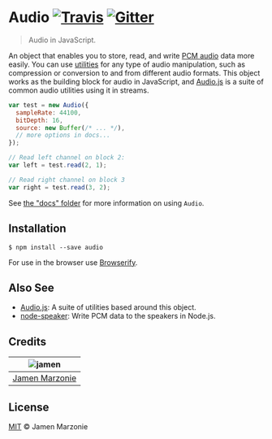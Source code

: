 # Audio [![Travis][travis-icon]][travis] [![Gitter][gitter-icon]][gitter]
> Audio in JavaScript.

An object that enables you to store, read, and write [PCM audio][pcm] data more easily.  You can use [utilities][npm-audiojs] for any type of audio manipulation, such as compression or conversion to and from different audio formats.  This object works as the building block for audio in JavaScript, and [Audio.js][audiojs] is a suite of common audio utilities using it in streams.

```javascript
var test = new Audio({
  sampleRate: 44100,
  bitDepth: 16,
  source: new Buffer(/* ... */),
  // more options in docs...
});

// Read left channel on block 2:
var left = test.read(2, 1);

// Read right channel on block 3
var right = test.read(3, 2);
```

See [the "docs" folder](/docs) for more information on using `Audio`.

## Installation
```shell
$ npm install --save audio
```
For use in the browser use [Browserify][browserify].

## Also See
- [Audio.js][audiojs]: A suite of utilities based around this object.
- [node-speaker][node-speaker]: Write PCM data to the speakers in Node.js.

## Credits
| ![jamen][avatar] |
|:---:|
| [Jamen Marzonie][github] |

## License
[MIT](LICENSE) &copy; Jamen Marzonie

[avatar]: https://avatars.githubusercontent.com/u/6251703?v=3&s=125
[github]: https://github.com/jamen
[travis]: https://travis-ci.org/audiojs/audio
[travis-icon]: https://img.shields.io/travis/audiojs/audio.svg
[gitter]: https://gitter.im/audiojs/audio
[gitter-icon]: https://img.shields.io/gitter/room/audiojs/audio.svg
[browserify]: http://npmjs.com/browserify
[npm-audiojs]: https://www.npmjs.com/browse/keyword/audiojs
[audiojs]: https://github.com/audiojs
[pcm]: https://en.wikipedia.org/wiki/Pulse-code_modulation
[node-speaker]: https://github.com/tootallnate/node-speaker
